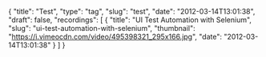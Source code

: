 {
  "title": "Test",
  "type": "tag",
  "slug": "test",
  "date": "2012-03-14T13:01:38",
  "draft": false,
  "recordings": [
    {
      "title": "UI Test Automation with Selenium",
      "slug": "ui-test-automation-with-selenium",
      "thumbnail": "https://i.vimeocdn.com/video/495398321_295x166.jpg",
      "date": "2012-03-14T13:01:38"
    }
  ]
}